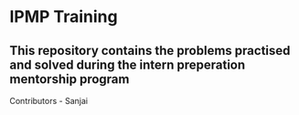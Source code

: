 # IPMP Training
<h2> This repository contains the problems practised and solved during the intern preperation mentorship program </h2>
Contributors
 - Sanjai